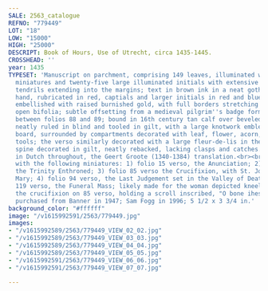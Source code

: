 ```yaml
---
SALE: 2563_catalogue
REFNO: "779449"
LOT: "18"
LOW: "15000"
HIGH: "25000"
DESCRIPT: Book of Hours, Use of Utrecht, circa 1435-1445.
CROSSHEAD: ''
year: 1435
TYPESET: 'Manuscript on parchment, comprising 149 leaves, illuminated with five full-page
  miniatures and twenty-five large illuminated initials with extensive foliate ink
  tendrils extending into the margins; text in brown ink in a neat gothic liturgical
  hand, rubricated in red, captials and larger initials in red and blue; miniatures
  embellished with raised burnished gold, with full borders stretching across the
  open bifolia; subtle offsetting from a medieval pilgrim''s badge formerly tucked
  between folios 88 and 89; bound in 16th century tan calf over beveled wooden boards,
  neatly ruled in blind and tooled in gilt, with a large knotwork emblem on the front
  board, surrounded by compartments decorated with leaf, flower, acorn, and column
  tools; the verso similarly decorated with a large fleur-de-lis in the center panel,
  spine decorated in gilt, neatly rebacked, lacking clasps and catches.<br><br>Text
  in Dutch throughout, the Geert Groote (1340-1384) translation.<br><br>Illustrated
  with the following miniatures: 1) folio 15 verso, the Anunciation; 2) folio 62 verso,
  the Trinity Enthroned; 3) folio 85 verso the Crucifixion, with St. John comforting
  Mary; 4) folio 94 verso, the Last Judgement set in the Valley of Death; 5) folio
  119 verso, the Funeral Mass; likely made for the woman depicted kneeling before
  the crucifixion on 85 verso, holding a scroll inscribed, "O bone ihesu misere";
  purchased from Banner in 1947; Sam Fogg in 1996; 5 1/2 x 3 3/4 in.'
background_color: "#ffffff"
image: "/v1615992591/2563/779449.jpg"
images:
- "/v1615992589/2563/779449_VIEW_02_02.jpg"
- "/v1615992589/2563/779449_VIEW_03_03.jpg"
- "/v1615992589/2563/779449_VIEW_04_04.jpg"
- "/v1615992589/2563/779449_VIEW_05_05.jpg"
- "/v1615992591/2563/779449_VIEW_06_06.jpg"
- "/v1615992591/2563/779449_VIEW_07_07.jpg"

---
```


